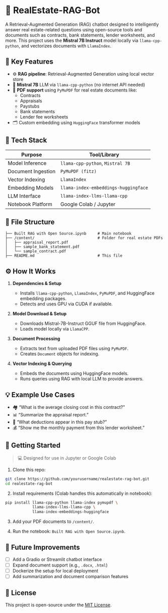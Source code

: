 
# 🏡 RealEstate-RAG-Bot

A Retrieval-Augmented Generation (RAG) chatbot designed to intelligently answer real estate-related questions using open-source tools and documents such as contracts, bank statements, lender worksheets, and more. This project uses the **Mistral 7B Instruct** model locally via `llama-cpp-python`, and vectorizes documents with `LlamaIndex`.

## 📌 Key Features

- ⚙️ **RAG pipeline**: Retrieval-Augmented Generation using local vector store
- 🧠 **Mistral 7B** LLM via `llama-cpp-python` (no internet API needed)
- 📄 **PDF support** using `PyMuPDF` for real estate documents like:
  - Contracts
  - Appraisals
  - Paystubs
  - Bank statements
  - Lender fee worksheets
- 🗂️ Custom embedding using `HuggingFace` transformer models

## 🔧 Tech Stack

| Purpose             | Tool/Library                            |
|---------------------|------------------------------------------|
| Model Inference     | `llama-cpp-python`, `Mistral 7B`         |
| Document Ingestion  | `PyMuPDF (fitz)`                         |
| Vector Indexing     | `LlamaIndex`                             |
| Embedding Models    | `llama-index-embeddings-huggingface`     |
| LLM Interface       | `llama-index-llms-llama-cpp`             |
| Notebook Platform   | Google Colab / Jupyter                   |

## 📁 File Structure

```
├── Built RAG with Open Source.ipynb     # Main notebook
├── /content/                            # Folder for real estate PDFs
│   ├── appraisal_report.pdf
│   ├── sample_bank_statement.pdf
│   └── sample_contract.pdf
├── README.md                            # This file
```

## ⚙️ How It Works

1. **Dependencies & Setup**
   - Installs `llama-cpp-python`, `LlamaIndex`, `PyMuPDF`, and HuggingFace embedding packages.
   - Detects and uses GPU via CUDA if available.

2. **Model Download & Setup**
   - Downloads Mistral-7B-Instruct GGUF file from HuggingFace.
   - Loads model locally via `LlamaCPP`.

3. **Document Processing**
   - Extracts text from uploaded PDF files using `PyMuPDF`.
   - Creates `Document` objects for indexing.

4. **Vector Indexing & Querying**
   - Embeds the documents using HuggingFace models.
   - Runs queries using RAG with local LLM to provide answers.

## 💡 Example Use Cases

- 🏘️ “What is the average closing cost in this contract?”
- 📊 “Summarize the appraisal report.”
- 💼 “What deductions appear in this pay stub?”
- 💰 “Show me the monthly payment from this lender worksheet.”

## 🚀 Getting Started

> 💻 Designed for use in Jupyter or Google Colab

1. Clone this repo:
```bash
git clone https://github.com/yourusername/realestate-rag-bot.git
cd realestate-rag-bot
```

2. Install requirements (Colab handles this automatically in notebook):
```bash
pip install llama-cpp-python llama-index pymupdf \
            llama-index-llms-llama-cpp \
            llama-index-embeddings-huggingface
```

3. Add your PDF documents to `/content/`.

4. Run the notebook: `Built RAG with Open Source.ipynb`.

## 🧱 Future Improvements

- [ ] Add a Gradio or Streamlit chatbot interface
- [ ] Expand document support (e.g., `.docx`, `.html`)
- [ ] Dockerize the setup for local deployment
- [ ] Add summarization and document comparison features

## 📝 License

This project is open-source under the [MIT License](LICENSE).
